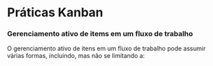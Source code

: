 # Práticas Kanban

### Gerenciamento ativo de items em um fluxo de trabalho

O gerenciamento ativo de itens em um fluxo de trabalho pode assumir várias formas, incluindo, mas não se limitando a:
